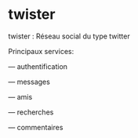 # twister

twister : Réseau social du type twitter


Principaux services:

— authentification

— messages

— amis

— recherches

— commentaires
